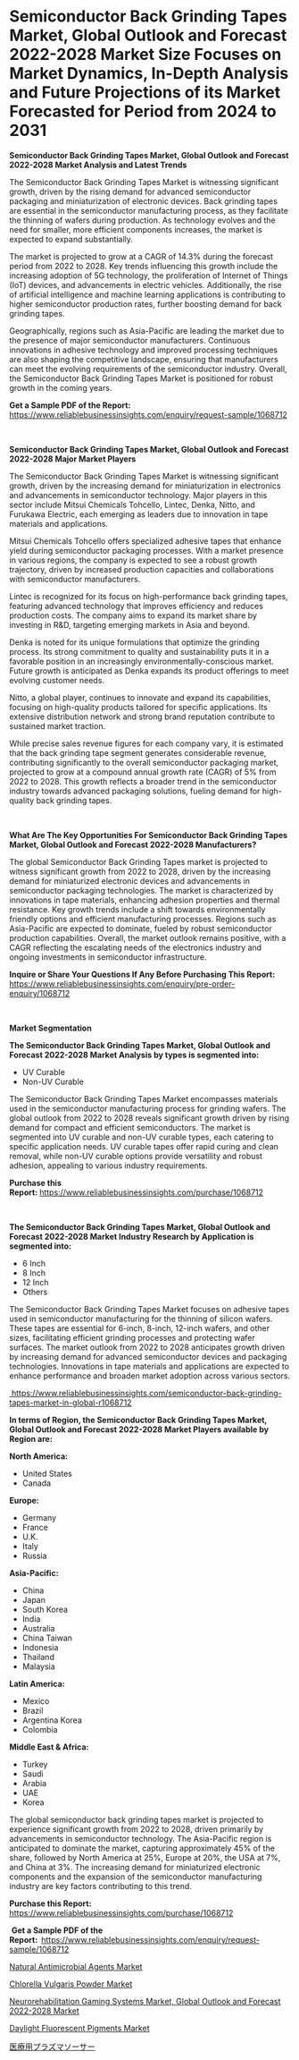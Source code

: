 <p><h1>Semiconductor Back Grinding Tapes Market, Global Outlook and Forecast 2022-2028 Market Size Focuses on Market Dynamics, In-Depth Analysis and Future Projections of its Market Forecasted for Period from 2024 to 2031</h1></p><p><strong>Semiconductor Back Grinding Tapes Market, Global Outlook and Forecast 2022-2028 Market Analysis and Latest Trends</strong></p>
<p><p>The Semiconductor Back Grinding Tapes Market is witnessing significant growth, driven by the rising demand for advanced semiconductor packaging and miniaturization of electronic devices. Back grinding tapes are essential in the semiconductor manufacturing process, as they facilitate the thinning of wafers during production. As technology evolves and the need for smaller, more efficient components increases, the market is expected to expand substantially.</p><p>The market is projected to grow at a CAGR of 14.3% during the forecast period from 2022 to 2028. Key trends influencing this growth include the increasing adoption of 5G technology, the proliferation of Internet of Things (IoT) devices, and advancements in electric vehicles. Additionally, the rise of artificial intelligence and machine learning applications is contributing to higher semiconductor production rates, further boosting demand for back grinding tapes.</p><p>Geographically, regions such as Asia-Pacific are leading the market due to the presence of major semiconductor manufacturers. Continuous innovations in adhesive technology and improved processing techniques are also shaping the competitive landscape, ensuring that manufacturers can meet the evolving requirements of the semiconductor industry. Overall, the Semiconductor Back Grinding Tapes Market is positioned for robust growth in the coming years.</p></p>
<p><strong>Get a Sample PDF of the Report:&nbsp;</strong> <a href="https://www.reliablebusinessinsights.com/enquiry/request-sample/1068712">https://www.reliablebusinessinsights.com/enquiry/request-sample/1068712</a></p>
<p>&nbsp;</p>
<p><strong>Semiconductor Back Grinding Tapes Market, Global Outlook and Forecast 2022-2028 Major Market Players</strong></p>
<p><p>The Semiconductor Back Grinding Tapes Market is witnessing significant growth, driven by the increasing demand for miniaturization in electronics and advancements in semiconductor technology. Major players in this sector include Mitsui Chemicals Tohcello, Lintec, Denka, Nitto, and Furukawa Electric, each emerging as leaders due to innovation in tape materials and applications.</p><p>Mitsui Chemicals Tohcello offers specialized adhesive tapes that enhance yield during semiconductor packaging processes. With a market presence in various regions, the company is expected to see a robust growth trajectory, driven by increased production capacities and collaborations with semiconductor manufacturers.</p><p>Lintec is recognized for its focus on high-performance back grinding tapes, featuring advanced technology that improves efficiency and reduces production costs. The company aims to expand its market share by investing in R&D, targeting emerging markets in Asia and beyond.</p><p>Denka is noted for its unique formulations that optimize the grinding process. Its strong commitment to quality and sustainability puts it in a favorable position in an increasingly environmentally-conscious market. Future growth is anticipated as Denka expands its product offerings to meet evolving customer needs.</p><p>Nitto, a global player, continues to innovate and expand its capabilities, focusing on high-quality products tailored for specific applications. Its extensive distribution network and strong brand reputation contribute to sustained market traction.</p><p>While precise sales revenue figures for each company vary, it is estimated that the back grinding tape segment generates considerable revenue, contributing significantly to the overall semiconductor packaging market, projected to grow at a compound annual growth rate (CAGR) of 5% from 2022 to 2028. This growth reflects a broader trend in the semiconductor industry towards advanced packaging solutions, fueling demand for high-quality back grinding tapes.</p></p>
<p>&nbsp;</p>
<p><strong>What Are The Key Opportunities For Semiconductor Back Grinding Tapes Market, Global Outlook and Forecast 2022-2028 Manufacturers?</strong></p>
<p><p>The global Semiconductor Back Grinding Tapes market is projected to witness significant growth from 2022 to 2028, driven by the increasing demand for miniaturized electronic devices and advancements in semiconductor packaging technologies. The market is characterized by innovations in tape materials, enhancing adhesion properties and thermal resistance. Key growth trends include a shift towards environmentally friendly options and efficient manufacturing processes. Regions such as Asia-Pacific are expected to dominate, fueled by robust semiconductor production capabilities. Overall, the market outlook remains positive, with a CAGR reflecting the escalating needs of the electronics industry and ongoing investments in semiconductor infrastructure.</p></p>
<p><strong>Inquire or Share Your Questions If Any Before Purchasing This Report:</strong> <a href="https://www.reliablebusinessinsights.com/enquiry/pre-order-enquiry/1068712">https://www.reliablebusinessinsights.com/enquiry/pre-order-enquiry/1068712</a></p>
<p>&nbsp;</p>
<p><strong>Market Segmentation</strong></p>
<p><strong>The Semiconductor Back Grinding Tapes Market, Global Outlook and Forecast 2022-2028 Market Analysis by types is segmented into:</strong></p>
<p><ul><li>UV Curable</li><li>Non-UV Curable</li></ul></p>
<p><p>The Semiconductor Back Grinding Tapes Market encompasses materials used in the semiconductor manufacturing process for grinding wafers. The global outlook from 2022 to 2028 reveals significant growth driven by rising demand for compact and efficient semiconductors. The market is segmented into UV curable and non-UV curable types, each catering to specific application needs. UV curable tapes offer rapid curing and clean removal, while non-UV curable options provide versatility and robust adhesion, appealing to various industry requirements.</p></p>
<p><strong>Purchase this Report:&nbsp;</strong><a href="https://www.reliablebusinessinsights.com/purchase/1068712">https://www.reliablebusinessinsights.com/purchase/1068712</a></p>
<p>&nbsp;</p>
<p><strong>The Semiconductor Back Grinding Tapes Market, Global Outlook and Forecast 2022-2028 Market Industry Research by Application is segmented into:</strong></p>
<p><ul><li>6 Inch</li><li>8 Inch</li><li>12 Inch</li><li>Others</li></ul></p>
<p><p>The Semiconductor Back Grinding Tapes Market focuses on adhesive tapes used in semiconductor manufacturing for the thinning of silicon wafers. These tapes are essential for 6-inch, 8-inch, 12-inch wafers, and other sizes, facilitating efficient grinding processes and protecting wafer surfaces. The market outlook from 2022 to 2028 anticipates growth driven by increasing demand for advanced semiconductor devices and packaging technologies. Innovations in tape materials and applications are expected to enhance performance and broaden market adoption across various sectors.</p></p>
<p><a href="https://www.reliablebusinessinsights.com/semiconductor-back-grinding-tapes-market-in-global-r1068712">&nbsp;https://www.reliablebusinessinsights.com/semiconductor-back-grinding-tapes-market-in-global-r1068712</a></p>
<p><strong>In terms of Region, the Semiconductor Back Grinding Tapes Market, Global Outlook and Forecast 2022-2028 Market Players available by Region are:</strong></p>
<p>
    <p> <strong> North America: </strong>
        <ul>
            <li>United States</li>
            <li>Canada</li>
        </ul>
        </p> 
    <p> <strong> Europe: </strong>
        <ul>
            <li>Germany</li>
            <li>France</li>
            <li>U.K.</li>
            <li>Italy</li>
            <li>Russia</li>
        </ul>
        </p> 
    <p> <strong> Asia-Pacific: </strong>
        <ul>
            <li>China</li>
            <li>Japan</li>
            <li>South Korea</li>
            <li>India</li>
            <li>Australia</li>
            <li>China Taiwan</li>
            <li>Indonesia</li>
            <li>Thailand</li>
            <li>Malaysia</li>
        </ul>
        </p> 
    <p> <strong> Latin America: </strong>
        <ul>
            <li>Mexico</li>
            <li>Brazil</li>
            <li>Argentina Korea</li>
            <li>Colombia</li>
        </ul>
        </p> 
    <p> <strong> Middle East & Africa: </strong>
        <ul>
            <li>Turkey</li>
            <li>Saudi</li>
            <li>Arabia</li>
            <li>UAE</li>
            <li>Korea</li>
        </ul>
    </p>
    </p>
<p><p>The global semiconductor back grinding tapes market is projected to experience significant growth from 2022 to 2028, driven primarily by advancements in semiconductor technology. The Asia-Pacific region is anticipated to dominate the market, capturing approximately 45% of the share, followed by North America at 25%, Europe at 20%, the USA at 7%, and China at 3%. The increasing demand for miniaturized electronic components and the expansion of the semiconductor manufacturing industry are key factors contributing to this trend.</p></p>
<p><strong>Purchase this Report: </strong><a href="https://www.reliablebusinessinsights.com/purchase/1068712">https://www.reliablebusinessinsights.com/purchase/1068712</a></p>
<p>&nbsp;<strong>Get a Sample PDF of the Report:&nbsp;&nbsp;</strong><a href="https://www.reliablebusinessinsights.com/enquiry/request-sample/1068712">https://www.reliablebusinessinsights.com/enquiry/request-sample/1068712</a></p>
<p><strong></strong></p>
<p><p><a href="https://issuu.com/reportprime-2/docs/natural-antimicrobial-agents-market_59aaa1ec3d14c0">Natural Antimicrobial Agents Market</a></p><p><a href="https://medium.com/@felipestehr/the-global-chlorella-vulgaris-powder-market-is-projected-to-experience-an-annual-growth-rate-of-54063a9d15c6">Chlorella Vulgaris Powder Market</a></p><p><a href="https://github.com/WashimHussain441/Market-Research-Report-List-1/blob/main/neurorehabilitation-gaming-systems-market-global-outlook-and-forecast-2022-2028-market.md">Neurorehabilitation Gaming Systems Market, Global Outlook and Forecast 2022-2028 Market</a></p><p><a href="https://issuu.com/reportprime-2/docs/daylight-fluorescent-pigments-marke_1a339198f37768">Daylight Fluorescent Pigments Market</a></p><p><a href="https://medium.com/@jamiebertrgnaum3545/medical-plasma-thawer-market-%E3%81%AF-%E3%82%B3%E3%82%B9%E3%83%88%E7%AE%A1%E7%90%86%E3%81%A8%E5%8A%B9%E7%8E%87%E5%90%91%E4%B8%8A%E3%82%92%E5%84%AA%E5%85%88%E3%81%97%E3%81%BE%E3%81%99-%E3%81%95%E3%82%89%E3%81%AB-%E5%A0%B1%E5%91%8A%E6%9B%B8%E3%81%AF%E5%B8%82%E5%A0%B4%E3%81%AE%E9%9C%80%E8%A6%81%E9%9D%A2%E3%81%A8%E4%BE%9B%E7%B5%A6%E9%9D%A2%E3%81%AE%E4%B8%A1%E6%96%B9%E3%82%92%E3%82%AB%E3%83%90%E3%83%BC%E3%81%97%E3%81%A6%E3%81%84%E3%81%BE%E3%81%99-medical-plasma-9badd2d79654">医療用プラズマソーサー</a></p></p>